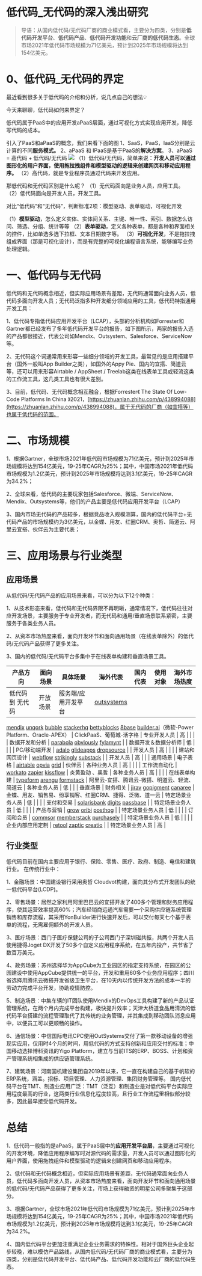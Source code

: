# 低代码_无代码的深入浅出研究

> 导语：从国内低代码/无代码厂商的商业模式看，主要分为四类，分别是**低代码开发平台**、**低代码产品**、**低代码开发功能**和**云厂商的低代码生态**。全球市场2021年低代码市场规模为71亿美元，预计到2025年市场规模将达到154亿美元。

# 0、低代码_无代码的界定

最近看到很多关于低代码的介绍和分析，说几点自己的想法💡

今天来聊聊，低代码如何来界定？

低代码属于PaaS中的应用开发aPaaS层面，通过可视化方式实现应用开发，降低写代码的成本。

引入了PaaS和aPaaS的概念，我们来看下面的图
1、SaaS，PaaS，IaaS分别是云计算的不同**服务模式。**
2、aPaaS 和 IPaaS是基于PaaS的**解决方案**。
3、aPaaS = 高代码 + 低代码/无代码
![](https://cdn.nlark.com/yuque/0/2022/jpeg/276016/1648135499387-9dedf294-8a2c-4099-87fc-6878f05f8a82.jpeg)
（1）低代码/无代码，简单来说：**开发人员可以通过图形化的用户界面，使用拖拉拽组件和模型驱动的逻辑来创建网页和移动应用程序。**
（2）高代码，就是专业程序员通过代码来开发应用。

那低代码和无代码区别是什么呢？
（1）无代码面向是业务人员，应用工具。
（2）低代码面向是开发人员，开发工具。

对比“低代码”和“无代码”，判断标准2项：模型驱动、表单驱动，可视化开发

（1）**模型驱动**，怎么定义实体、实体间关系、主键、唯一性、索引、数据怎么访问、筛选、分组、统计等等
（2）**表单驱动**，定义各种表单，都是各种和界面相关的控件，比如单选多选下拉框、文本日期数字等。
（3）**可视化开发**，不是拖拉拽组成界面（那是可视化设计），而是有完整的可视化编程语言系统，能够编写业务处理逻辑。


# 一、低代码与无代码
低代码和无代码概念相近，但实际应用场景有差距，无代码通常面向业务人员，低代码多面向开发人员；无代码泛指多种开发细分领域应用的工具，低代码特指通用开发工具：

1、低代码专指低代码应用开发平台（LCAP），头部的分析机构如Forrester和Gartner都已经发布了多年低代码开发平台的报告，如下图所示，两家的报告入选的产品都很接近，代表公司如Mendix、Outsystem、Salesforce、ServiceNow等。

2、无代码这个词通常用来形容一些细分领域的开发工具，最常见的是应用搭建平台（国外一般叫App Builder之类），如国外的Appy Pie、国内的宜搭、简道云等，还可以用来形容Airtable / AppSheet / Treelab这类在线表单工具或轻流这类的工作流工具，这几类工具也有很大差别。

3、目前，低代码、无代码概念相互融合，根据Forrester《 The State Of Low-Code Platforms In China 》2021，[https://zhuanlan.zhihu.com/p/438994088](https://zhuanlan.zhihu.com/p/438994088)，属于无代码的厂商（如宜搭等）也属于低代码的范围。


# 二、市场规模
1、根据Gartner，全球市场2021年低代码市场规模为71亿美元，预计到2025年市场规模将达到154亿美元，19-25年CAGR为25%；其中，中国市场2021年低代码市场规模为1.2亿美元，预计到2025年市场规模将达到3.1亿美元，19-25年CAGR为34.2%；

2、全球来看，低代码的主要玩家包括Salesforce、微端、ServiceNow、Mendix、Outsystems等，他们的产品主要是低代码应用开发平台（LCAP）

3、国内市场无代码的产品较多，根据竞品收入规模测算，国内的低代码平台+无代码产品的市场规模约为3亿美元，以金蝶、用友、红圈CRM、奥哲、简道云、阿里云宜搭、伙伴云为主要代表；

# 三、应用场景与行业类型
## 应用场景
从低代码/无代码产品的应用场景来看，可以分为以下12个种类：

1、从技术形态来看，低代码和无代码界限不再明晰，通常情况下，低代码往往对应开发场景，主要服务于专业开发者，而无代码和通用/垂直场景联系紧密，主要服务于各类业务人员。

2、从资本市场热度来看，面向开发环节和面向通用场景（在线表单除外）的低代码/无代码产品获得了更多关注。

3、国内的低代码/无代码平台多集中于在线表单构建和垂直场景工具。

| 产品方向 | 面向场景 | 具体场景 | 海外代表 | 国内代表 | 使用对象 | 海外市场热度 |
| --- | --- | --- | --- | --- | --- | --- |
| 低代码 到 无代码 | 开放场景 | 服务端/应用开发平台 | [outsystems](https://www.outsystems.com/)
[mendix](https://www.mendix.com/)
[unqork](https://www.unqork.com/)
[bubble](https://bubble.io/)
[stackerhq](https://www.stackerhq.com/)
[bettyblocks](https://www.bettyblocks.com/)
[8base](https://www.8base.com/)
[builder.ai](https://www.builder.ai/)（微软-Power Platform、Oracle-APEX） | ClickPaaS、葡萄城-活字格 | 专业开发人员 | 高 |
|  |  | 数据开发和分析 | [parabola](https://parabola.io/)
[obviously](https://www.obviously.ai/)
[fylamynt](https://www.fylamynt.com/) |  | 数据开发＆数据分析师 | 低 |
|  |  | PC/移动端开发 | [adalo](https://www.adalo.com/)
[glideapps](https://www.glideapps.com/)
[dropsource](https://www.dropsource.com/) |  | 开发人员 | 高 |
|  |  | 建站和网页设计 | [webflow](https://webflow.com/)
[strikingly](https://www.strikingly.com/)
[substack](https://substack.com/) | 
 | 开发人员 | 高 |
|  | 通用场景 | 电子表格 | [airtable](https://www.airtable.com/)
[opvia](https://www.opvia.io/)
[grid](https://grid.is/) | 伙伴云 | 各种业务人员 | 高 |
|  |  | 工作流自动化 | [workato](https://www.workato.com/)
[zapier](https://zapier.com/)
[kissflow](https://kissflow.com/) | 炎黄盈动 、奥哲 | 各种业务人员 | 高 |
|  |  | 在线表单构建 | [typeform](https://www.typeform.com/)
[arengu](https://www.arengu.com/)
[formstack](https://www.formstack.com/) | 阿里云-宜搭、腾讯云-微搭、明道云、轻流、简道云 | 各种业务人员 | 低 |
|  | 垂直场景 | 财务相关 | [jirav](https://www.jirav.com/)
[gopigment](https://www.gopigment.com/)
[canaree](https://www.canaree.co/) | 金蝶、用友、销售易、纷享销客、红圈CRM、捷得、泛微、道一云 | 特定场景业务人员 | 低 |
|  |  | 支付和交易 | [solarisbank](https://www.solarisbank.com/en/)
[digits](https://digits.com/)
[passbase](https://passbase.com/) |  | 特定场景业务人员 | 低 |
|  |  | 产品与营销 | [grow](https://www.grow.com/)
[oribi](https://oribi.io/)
[posthog](https://posthog.com/) |  | 特定场景业务人员 | 低 |
|  |  | 订阅和会员 | [commsor](https://www.commsor.com/)
[memberstack](https://www.memberstack.com/)
[purchasely](https://www.purchasely.com/) |  | 特定场景业务人员 | 低 |
|  |  | 企业内部应用定制 | [retool](https://retool.com/)
[zaptic](https://www.zaptic.com/zaptic-connected-workers-and-accelerated-digital-transformations)
[creatio](https://www.creatio.com/) |  | 特定场景业务人员 | 高 |


## 行业类型
低代码目前在国内主要应用于银行、保险、零售、医疗、政府、制造、电信和建筑行业。
在传统行业中：

1、金融场景：中国建设银行采用奥哲 Cloudvot构建，面向其分布式开发团队的统一低代码平台(LCDP)。

2、零售场景：居然之家利用阿里巴巴云的宜搭开发了400多个管理和财务应用程序，使其运营效率提高60%；汽车经销商远通汽车需要一个采购供应链系统管理销售和库存流程，其采用YonBuilder进行快速开发后，可以交付每天七个基于表单的流程，无需雇佣额外的开发人员。

3、医疗场景：西门子医疗保健公司的子公司西门子深圳磁共振，共两个开发人员使用捷得Joget DX开发了50多个自定义应用程序系统，在五年内投产，共节省了数百万美元。

4、政务场景：苏州选择华为AppCube为工业园区的指定支持系统，在园区的公园建设中使用AppCube提供统一的平台，开发和重用60多个业务应用程序；四川省选择用腾讯云微搭开发省级卫生平台，在10天内以传统开发方法的成本一半的劳动力完成平台开发，协助疫情防控。

5、制造场景：中集车辆的IT团队使用Mendix的DevOps工具构建了新的产品认证管理系统，在两个月内完成平台构建，极快提升效率；天津大桥道食品用清流的低代码平台搭建的流程管理取代了其传统的业务管理，并其集成到移动团队消息应用中，以便员工可以更顺畅的操作。

6、通信场景：中信国际电讯CPC使用OutSystems交付了第一款移动设备的增强现实应用，仅用时4个月的时间，用低代码的方式支持创新和应用交付的标准；中国移动选择博科资讯的Yigo Platform，建立与当前ITS的ERP、BOSS、计划和资产管理系统相集成的供应链管理系统。

7、建筑场景：河南国机建设集团自2019年以来，它一直在构建自己的基于帆软的ERP系统，涵盖。招标、项目管理、人力资源管理、集团财务管理等。
国内低代码平台在TMT、制造业应用广泛：TMT（泛互）和制造业是对低代码平台实际应用程度最高的行业，这两类行业信息化程度较高，且行业工作流程里相似部分较多，因此最早接受低代码开发。

# 总结
1、低代码一般指的是aPaaS，属于PaaS层中的**应用开发平台层**，主要通过可视化的开发环境，降低应用程序编写时对源代码的需求量，开发人员可以通过图形化的用户界面，使用拖拽组件和模型驱动的逻辑来创建网页和移动应用程序。

2、低代码和无代码概念相近，但实际应用场景有差距，无代码通常面向业务人员，低代码多面向开发人员，从资本市场热度来看，面向开发环节和面向通用场景的低代码/无代码产品获得了更多关注，市场上获得融资的明星公司多聚集于这部分。

3、根据Gartner，全球市场2021年低代码市场规模为71亿美元，预计到2025年市场规模将达到154亿美元，19-25年CAGR为25%；其中，中国市场2021年低代码市场规模为1.2亿美元，预计到2025年市场规模将达到3.1亿美元，19-25年CAGR为34.2%。

4、国内低代码平台更加注重满足企业业务需求的特殊性。相对于国外巨头企业起步较晚，难以模仿产品路线，从国内低代码/无代码厂商的商业模式看，主要分为四类，分别是低代码开发平台、低代码产品、低代码开发功能和云厂商的低代码生态。

